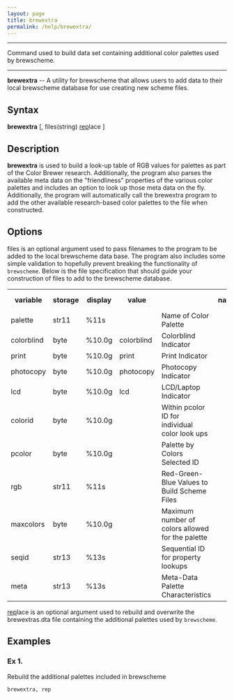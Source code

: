 ```yaml
---
layout: page
title: brewextra
permalink: /help/brewextra/
---
```



<hr>
Command used to build data set containing additional color palettes used by brewscheme.
<hr>
 
__brewextra__ -- A utility for brewscheme that allows users to add data to their local brewscheme database for use creating new scheme files.
 
## Syntax
 
__brewextra__ [, files(string) <u>rep</u>lace ]
 
## Description
 
__brewextra__ is used to build a look-up table of RGB values for palettes as part of the Color Brewer research.  Additionally, the program also parses the available meta data on the "friendliness" properties of the various color palettes and includes an option to look up those meta data on the fly.  Additionally, the program will automatically call the brewextra program to add the other available research-based color palettes to the file when constructed.
 
## Options
 
files is an optional argument used to pass filenames to the program to be added to the local brewscheme data base.  The program also includes some simple validation to hopefully prevent breaking the functionality of `brewscheme`.  Below is the file specification that should guide your construction of files to add to the brewscheme database.
 
<table> 
<th>variable</th><th>storage</th><th>display</th><th>value</th><th></th>
<th>name</th><th>type</th><th>format</th><th>label</th><th>variable label</th> 
<tr><td>palette</td><td>str11</td><td>%11s</td><td></td><td>Name of Color Palette</td></tr>
<tr><td>colorblind</td><td>byte</td><td>%10.0g</td><td>colorblind</td><td>Colorblind Indicator</td></tr>
<tr><td>print</td><td>byte</td><td>%10.0g</td><td>print</td><td>Print Indicator</td></tr>
<tr><td>photocopy</td><td>byte</td><td>%10.0g</td><td>photocopy</td><td>Photocopy Indicator</td></tr>
<tr><td>lcd</td><td>byte</td><td>%10.0g</td><td>lcd</td><td>LCD/Laptop Indicator</td></tr>
<tr><td>colorid</td><td>byte</td><td>%10.0g</td><td></td><td>Within pcolor ID for individual color look ups</td></tr>
<tr><td>pcolor</td><td>byte</td><td>%10.0g</td><td></td><td>Palette by Colors Selected ID</td></tr>
<tr><td>rgb</td><td>str11</td><td>%11s</td><td></td><td>Red-Green-Blue Values to Build Scheme Files</td></tr>
<tr><td>maxcolors</td><td>byte</td><td>%10.0g</td><td></td><td>Maximum number of colors allowed for the palette</td></tr>
<tr><td>seqid</td><td>str13</td><td>%13s</td><td></td><td>Sequential ID for property lookups</td></tr>
<tr><td>meta</td><td>str13</td><td>%13s</td><td></td><td>Meta-Data Palette Characteristics</td></tr>
</table> 
 
<u>rep</u>lace is an optional argument used to rebuild and overwrite the brewextras.dta file containing the additional palettes used by `brewscheme`.
 
## Examples
 
### Ex 1.
Rebuild the additional palettes included in brewscheme
 
```Stata
brewextra, rep
``` 
 

